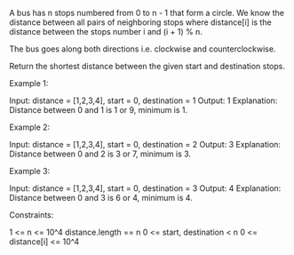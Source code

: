 A bus has n stops numbered from 0 to n - 1 that form a circle. We know the
distance between all pairs of neighboring stops where distance[i] is the
distance between the stops number i and (i + 1) % n.

The bus goes along both directions i.e. clockwise and counterclockwise.

Return the shortest distance between the given start and destination
stops.


Example 1:




Input: distance = [1,2,3,4], start = 0, destination = 1
Output: 1
Explanation: Distance between 0 and 1 is 1 or 9, minimum is 1.



Example 2:




Input: distance = [1,2,3,4], start = 0, destination = 2
Output: 3
Explanation: Distance between 0 and 2 is 3 or 7, minimum is 3.




Example 3:




Input: distance = [1,2,3,4], start = 0, destination = 3
Output: 4
Explanation: Distance between 0 and 3 is 6 or 4, minimum is 4.



Constraints:


1 <= n <= 10^4
distance.length == n
0 <= start, destination < n
0 <= distance[i] <= 10^4



